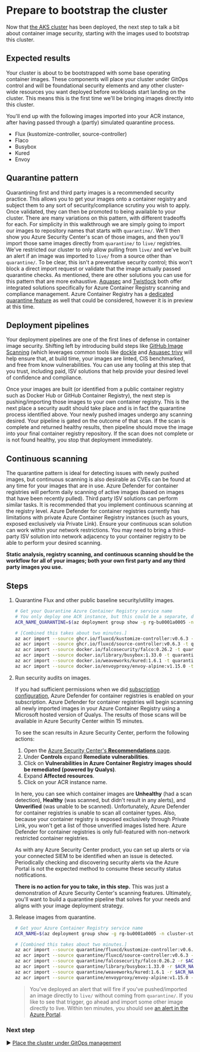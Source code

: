# Prepare to bootstrap the cluster

Now that [the AKS cluster](./09-aks-cluster.md) has been deployed, the next step to talk a bit about container image security, starting with the images used to bootstrap this cluster.

## Expected results

Your cluster is about to be bootstrapped with some base operating container images. These components will place your cluster under GitOps control and will be foundational security elements and any other cluster-wide resources you want deployed before workloads start landing on the cluster. This means this is the first time we'll be bringing images directly into this cluster.

You'll end up with the following images imported into your ACR instance, after having passed through a (partly) simulated quarantine process.

* Flux (kustomize-controller, source-controller)
* Flaco
* Busybox
* Kured
* Envoy

## Quarantine pattern

Quarantining first and third party images is a recommended security practice. This allows you to get your images onto a container registry and subject them to any sort of security/compliance scrutiny you wish to apply. Once validated, they can then be promoted to being available to your cluster. There are many variations on this pattern, with different tradeoffs for each. For simplicity in this walkthrough we are simply going to import our images to repository names that starts with `quarantine/`. We'll then show you Azure Security Center's scan of those images, and then you'll import those same images directly from `quarantine/` to `live/` registries. We've restricted our cluster to only allow pulling from `live/` and we've built an alert if an image was imported to `live/` from a source other than `quarantine/`. To be clear, this isn't a preventative security control; this won't block a direct import request or validate that the image actually passed quarantine checks. As mentioned, there are other solutions you can use for this pattern that are more exhaustive. [Aquasec](https://go.microsoft.com/fwlink/?linkid=2002601&clcid=0x409) and [Twistlock](https://go.microsoft.com/fwlink/?linkid=2002600&clcid=0x409) both offer integrated solutions specifically for Azure Container Registry scanning and compliance management. Azure Container Registry has a [dedicated quarantine feature](https://docs.microsoft.com/azure/container-registry/container-registry-faq#how-do-i-enable-automatic-image-quarantine-for-a-registry) as well that could be considered, however it is in preview at this time.

## Deployment pipelines

Your deployment pipelines are one of the first lines of defense in container image security. Shifting left by introducing build steps like [GitHub Image Scanning](https://github.com/Azure/container-scan) (which leverages common tools like [dockle](https://github.com/goodwithtech/dockle) and [Aquasec trivy](https://github.com/aquasecurity/trivy) will help ensure that, at build time, your images are linted, CIS benchmarked, and free from know vulnerabilities. You can use any tooling at this step that you trust, including paid, ISV solutions that help provide your desired level of confidence and compliance.

Once your images are built (or identified from a public container registry such as Docker Hub or GitHub Container Registry), the next step is pushing/importing those images to your own container registry. This is the next place a security audit should take place and is in fact the quarantine process identified above. Your newly pushed images undergo any scanning desired. Your pipeline is gated on the outcome of that scan. If the scan is complete and returned healthy results, then pipeline should move the image into your final container registry repository. If the scan does not complete or is not found healthy, you stop that deployment immediately.

## Continuous scanning

The quarantine pattern is ideal for detecting issues with newly pushed images, but continuous scanning is also desirable as CVEs can be found at any time for your images that are in use. Azure Defender for container registries will perform daily scanning of active images (based on images that have been recently pulled). Third party ISV solutions can perform similar tasks. It is recommended that you implement continuous scanning at the registry level. Azure Defender for container registries currently has limitations with private Azure Container Registry instances (such as yours, exposed exclusively via Private Link). Ensure your continuous scan solution can work within your network restrictions. You may need to bring a third-party ISV solution into network adjacency to your container registry to be able to perform your desired scanning.

**Static analysis, registry scanning, and continuous scanning should be the workflow for all of your images; both your own first party and any third party images you use.**

## Steps

1. Quarantine Flux and other public baseline security/utility images.

   ```bash
   # Get your Quarantine Azure Container Registry service name
   # You only deploy one ACR instance, but this could be a separate, dedicated quarantine instance if desired.
   ACR_NAME_QUARANTINE=$(az deployment group show -g rg-bu0001a0005 -n cluster-stamp --query properties.outputs.containerRegistryName.value -o tsv)
   
   # [Combined this takes about two minutes.]
   az acr import --source ghcr.io/fluxcd/kustomize-controller:v0.6.3 -t quarantine/fluxcd/kustomize-controller:v0.6.3 -n $ACR_NAME_QUARANTINE
   az acr import --source ghcr.io/fluxcd/source-controller:v0.6.3 -t quarantine/fluxcd/source-controller:v0.6.3 -n $ACR_NAME_QUARANTINE
   az acr import --source docker.io/falcosecurity/falco:0.26.2 -t quarantine/falcosecurity/falco:0.26.2 -n $ACR_NAME_QUARANTINE
   az acr import --source docker.io/library/busybox:1.33.0 -t quarantine/library/busybox:1.33.0 -n $ACR_NAME_QUARANTINE
   az acr import --source docker.io/weaveworks/kured:1.6.1 -t quarantine/weaveworks/kured:1.6.1 -n $ACR_NAME_QUARANTINE
   az acr import --source docker.io/envoyproxy/envoy-alpine:v1.15.0 -t quarantine/envoyproxy/envoy-alpine:v1.15.0 -n $ACR_NAME_QUARANTINE

1. Run security audits on images.

   If you had sufficient permissions when we did [subscription configuration](./04-subscription.md), Azure Defender for container registries is enabled on your subscription. Azure Defender for container registries will begin scanning all newly imported images in your Azure Container Registry using a Microsoft hosted version of Qualys. The results of those scans will be available in Azure Security Center within 15 minutes.

   To see the scan results in Azure Security Center, perform the following actions:

   1. Open the [Azure Security Center's **Recommendations** page](https://portal.azure.com/#blade/Microsoft_Azure_Security/SecurityMenuBlade/5).
   1. Under **Controls** expand **Remediate vulnerabilities**.
   1. Click on **Vulnerabilities in Azure Container Registry images should be remediated (powered by Qualys)**.
   1. Expand **Affected resources**.
   1. Click on your ACR instance name.

   In here, you can see which container images are **Unhealthy** (had a scan detection), **Healthy** (was scanned, but didn't result in any alerts), and **Unverified** (was unable to be scanned). Unfortunately, Azure Defender for container registries is unable to scan all container types. Also, because your container registry is exposed exclusively through Private Link, you won't get a list of those unverified images listed here. Azure Defender for container registries is only full-featured with non-network restricted container registries.

   As with any Azure Security Center product, you can set up alerts or via your connected SIEM to be identified when an issue is detected. Periodically checking and discovering security alerts via the Azure Portal is not the expected method to consume these security status notifications.

   **There is no action for you to take, in this step.** This was just a demonstration of Azure Security Center's scanning features. Ultimately, you'll want to build a quarantine pipeline that solves for your needs and aligns with your image deployment strategy.

1. Release images from quarantine.

   ```bash
   # Get your Azure Container Registry service name
   ACR_NAME=$(az deployment group show -g rg-bu0001a0005 -n cluster-stamp --query properties.outputs.containerRegistryName.value -o tsv)
   
   # [Combined this takes about two minutes.]
   az acr import --source quarantine/fluxcd/kustomize-controller:v0.6.3 -r $ACR_NAME_QUARANTINE -t live/fluxcd/kustomize-controller:v0.6.3 -n $ACR_NAME
   az acr import --source quarantine/fluxcd/source-controller:v0.6.3 -r $ACR_NAME_QUARANTINE -t live/fluxcd/source-controller:v0.6.3 -n $ACR_NAME
   az acr import --source quarantine/falcosecurity/falco:0.26.2 -r $ACR_NAME_QUARANTINE -t live/falcosecurity/falco:0.26.2 -n $ACR_NAME
   az acr import --source quarantine/library/busybox:1.33.0 -r $ACR_NAME_QUARANTINE -t live/library/busybox:1.33.0 -n $ACR_NAME
   az acr import --source quarantine/weaveworks/kured:1.6.1 -r $ACR_NAME_QUARANTINE -t live/weaveworks/kured:1.6.1 -n $ACR_NAME
   az acr import --source quarantine/envoyproxy/envoy-alpine:v1.15.0 -r $ACR_NAME_QUARANTINE -t live/envoyproxy/envoy-alpine:v1.15.0 -n $ACR_NAME
   ```

   > You've deployed an alert that will fire if you've pushed/imported an image directly to `live/` without coming from `quarantine/`. If you like to see that trigger, go ahead and import some other image directly to live. Within ten minutes, you should see [an alert in the Azure Portal](https://portal.azure.com/#blade/Microsoft_Azure_Monitoring/AlertsManagementSummaryBlade).

### Next step

:arrow_forward: [Place the cluster under GitOps management](./11-gitops.md)
